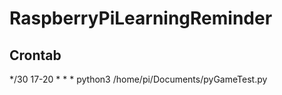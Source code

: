 # RaspberryPiLearningReminder


## Crontab

*/30 17-20 * * * python3 /home/pi/Documents/pyGameTest.py
